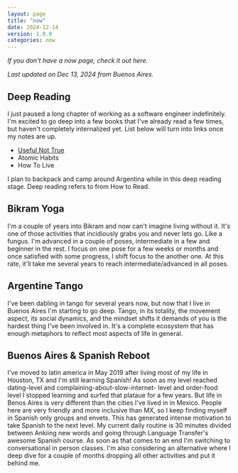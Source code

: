 ```yaml
---
layout: page
title: "now"
date: 2024-12-14
version: 1.0.0
categories: now
---
```

_If you don't have a now page, check it out here._

_Last updated on Dec 13, 2024 from Buenos Aires._

## Deep Reading
I just paused a long chapter of working as a software engineer
indefinitely. I'm excited to go deep into a few books that I've
already read a few times, but haven't completely internalized
yet. List below will turn into links once my notes are up.
* [Useful Not True](/books/useful-not-true)
* Atomic Habits
* How To Live

I plan to backpack and camp around Argentina while in this
deep reading stage. Deep reading refers to from How to Read.

## Bikram Yoga

I'm a couple of years into Bikram and now can't imagine living without it. It's one of those activities that incidiously grabs you and never lets go. Like a fungus. I'm advanced in a couple of poses, intermediate in a few and beginner in the rest. I focus on one pose for a few weeks or months and once satisfied with some progress, I shift focus to the another one. At this rate, it'll take me several years to reach intermediate/advanced in all poses.

## Argentine Tango
I've been dabling in tango for several years now, but now that I live in Buenos Aires I'm starting to go deep. Tango, in its totality, the movement aspect, its social dynamics, and the mindset shifts it demands of you is the hardest thing I've been involved in. It's a complete ecosystem that has enough metaphors to reflect most aspects of life in general.

## Buenos Aires & Spanish Reboot
I've moved to latin america in May 2019 after living most of my
life in Houston, TX and I'm still learning Spanish! As soon as my
 level reached dating-level and complaining-about-slow-internet- level and order-food level I stopped learning and surfed that plataue for a few years. But life in Benos Aires is very different than the cities I've lived in in Mexico. People here are very friendly and more inclusive than MX, so I keep finding myself in Spanish only groups and envets. This has generated intense motivation to take Spanish to the next level. My current daily routine is 30 minutes divided between Ankiing new words and going through Language Transfer's awesome Spanish course. As soon as that comes to an end I'm switching to conversational in person classes. I'm also considering an alternative where I deep dive for a couple of months dropping all other activities and put it behind me.
